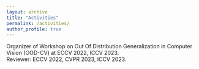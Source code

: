 ```yaml
---
layout: archive
title: "Activities"
permalink: /activities/
author_profile: true
---
```

Organizer of Workshop on Out Of Distribution Generalization in Computer Vision (OOD-CV) at ECCV 2022, ICCV 2023.<br>
Reviewer: ECCV 2022, CVPR 2023, ICCV 2023.<br>

